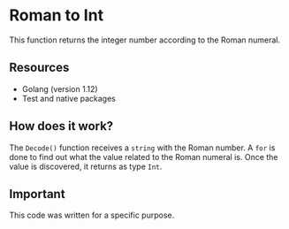 # Roman to Int

This function returns the integer number according to the Roman numeral.

## Resources
- Golang (version 1.12)
- Test and native packages

## How does it work?
The `Decode()` function receives a `string` with the Roman number. 
A `for` is done to find out what the value related to the Roman numeral is. Once the value is discovered, it returns as type `Int`.

## Important
This code was written for a specific purpose.